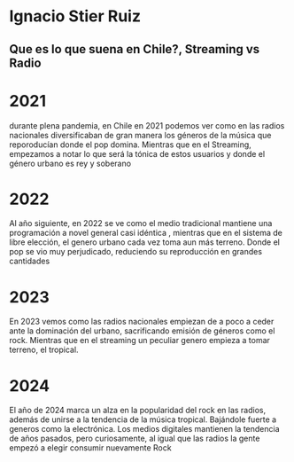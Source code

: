 # Ignacio Stier Ruiz 
## Que es lo que suena en Chile?, Streaming vs Radio
# 2021
durante plena pandemia, en Chile en 2021 podemos ver como en las radios  nacionales diversificaban de gran manera los géneros de la música que reporoducían donde el pop domina. Mientras que en el Streaming, empezamos a notar lo que será la tónica de estos usuarios y donde el género urbano es rey y soberano

# 2022
Al año siguiente, en 2022 se ve como el medio tradicional mantiene una programación a novel general casi idéntica , mientras que en el sistema de libre elección, el genero urbano cada vez toma aun más terreno. Donde el pop se vio muy perjudicado, reduciendo su reproducción en grandes cantidades

# 2023
En 2023 vemos como las radios nacionales empiezan de a poco a ceder ante la dominación del urbano, sacrificando emisión de géneros como el rock. Mientras que en el streaming un peculiar genero empieza a tomar terreno, el tropical. 

# 2024
El año de 2024 marca un alza en la popularidad del rock en las radios, además de unirse a la tendencia de la música tropical. Bajándole fuerte a generos como la electrónica.  Los medios digitales mantienen la tendencia de años pasados, pero curiosamente, al igual que las radios la gente empezó a elegir consumir nuevamente Rock 
